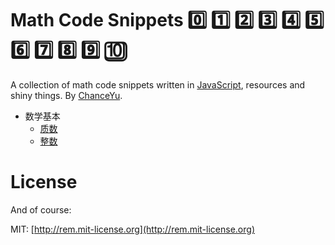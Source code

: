 # Math Code Snippets :zero: :one: :two: :three: :four: :five: :six: :seven: :eight: :nine: :keycap_ten:
A collection of math code snippets written in [JavaScript](https://developer.mozilla.org/en-US/docs/Web/JavaScript), resources and shiny things. By [ChanceYu](http://yzq.ren).


* 数学基本
    * [质数](basis/01_prime-number.md)
    * [整数](basis/02_integer.md)


# License
And of course:

MIT: [http://rem.mit-license.org](http://rem.mit-license.org)